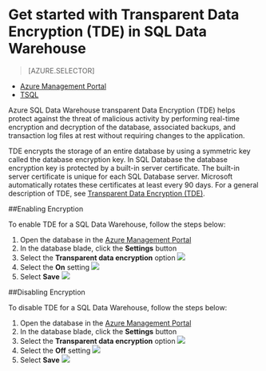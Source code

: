 <properties 
	pageTitle="Get started with SQL Data Warehouse Transparent Data Encryption (TDE) Portal| Windows Azure" 
	description="Get started with SQL Data Warehouse Transparent Data Encryption (TDE) Portal" 
	services="sql-data-warehouse" 
	documentationCenter="" 
	authors="twounder" 
	manager="" 
	editor=""/>

<tags
	ms.service="sql-data-warehouse"
	ms.date="10/21/2015"
	wacn.date=""/>
 
# Get started with Transparent Data Encryption (TDE) <!-- keep by customization: begin --> in SQL Data Warehouse <!-- keep by customization: end -->
> [AZURE.SELECTOR]
- [Azure Management Portal](/documentation/articles/sql-data-warehouse-encryption-tde)
- [TSQL](/documentation/articles/sql-data-warehouse-encryption-tde-tsql)

Azure SQL Data Warehouse transparent Data Encryption (TDE) helps protect against the threat of malicious activity by performing real-time encryption and decryption of the database, associated backups, and transaction log files at rest without requiring changes to the application.

TDE encrypts the storage of an entire database by using a symmetric key called the database encryption key. In SQL Database the database encryption key is protected by a built-in server certificate. The built-in server certificate is unique for each SQL Database server. Microsoft automatically rotates these certificates at least every 90 days. For a general description of TDE, see [Transparent Data Encryption (TDE)].

##Enabling Encryption

To enable TDE for a SQL Data Warehouse, follow the steps below:

1. Open the database in the [Azure Management <!-- deleted by customization Portal](https://manage.windowsazure.cn) --><!-- keep by customization: begin --> Portal](https://manage.windowsazure.cn/) <!-- keep by customization: end -->
2. In the database blade, click the **Settings** button	
3. Select the **Transparent data encryption** option
![][1] 
4. Select the **On** setting
![][2] 
5. Select **Save**
![][3]  

##Disabling Encryption

To disable TDE for a SQL Data Warehouse, follow the steps below:

1. Open the database in the [Azure Management <!-- deleted by customization Portal](https://manage.windowsazure.cn) --><!-- keep by customization: begin --> Portal](https://manage.windowsazure.cn/) <!-- keep by customization: end -->
2. In the database blade, click the **Settings** button	
3. Select the **Transparent data encryption** option
![][1] 
4. Select the **Off** setting
![][4] 
5. Select **Save**
![][5]  




<!--Anchors-->
[Transparent Data Encryption (TDE)]: https://msdn.microsoft.com/zh-cn/library/bb934049.aspx


<!--Image references-->
[1]: ./media/sql-data-warehouse-security-tde/sql-data-warehouse-security-tde-portal-settings.png
[2]: ./media/sql-data-warehouse-security-tde/sql-data-warehouse-security-tde-portal-settings-on.png
[3]: ./media/sql-data-warehouse-security-tde/sql-data-warehouse-security-tde-portal-settings-save.png
[4]: ./media/sql-data-warehouse-security-tde/sql-data-warehouse-security-tde-portal-settings-off.png
[5]: ./media/sql-data-warehouse-security-tde/sql-data-warehouse-security-tde-portal-settings-save2.png

<!--Link references-->
